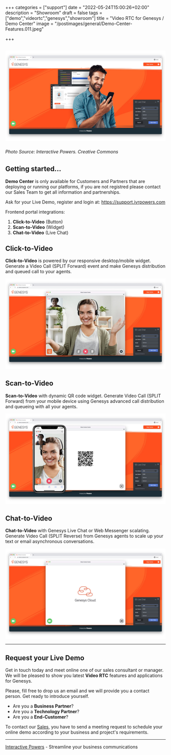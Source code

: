+++
categories = ["support"]
date = "2022-05-24T15:00:26+02:00"
description = "Showroom"
draft = false
tags = ["demo","videortc","genesys","showroom"]
title = "Video RTC for Genesys / Demo Center"
image = "/postimages/general/Demo-Center-Features.011.jpeg"

+++

![Video RTC for Genesys - Demo Center](/postimages/general/Demo-Center-Features.011.jpeg)
------------
###### Photo Source: Interactive Powers. Creative Commons

##	Getting started...

**Demo Center** is only available for Customers and Partners that are deploying or running our platforms, if you are not registred please contact our Sales Team to get all information and partnerships. 

Ask for your Live Demo, register and login at: https://support.ivrpowers.com

Frontend portal integrations:

1. **Click-to-Video** (Button)
2. **Scan-to-Video** (Widget)
3. **Chat-to-Video** (Live Chat)

##	Click-to-Video

**Click-to-Video** is powered by our responsive desktop/mobile widget. Generate a Video Call (SPLIT Forward) event and make Genesys distribution and queued call to your agents.

![Video RTC for Genesys - Click-to-Video](/postimages/general/Demo-Center-Features.012.jpeg)

##	Scan-to-Video

**Scan-to-Video** with dynamic QR code widget. Generate Video Call (SPLIT Forward) from your mobile device using Genesys advanced call distribution and queueing with all your agents.

![Video RTC for Genesys - Scan-to-Video](/postimages/general/Demo-Center-Features.013.jpeg)

##	Chat-to-Video

**Chat-to-Video** with Genesys Live Chat or Web Messenger scalating. Generate Video Call (SPLIT Reverse) from Genesys agents to scale up your text or email asynchronous conversations.

![Video RTC for Genesys - Live Chat](/postimages/general/Demo-Center-Features.014.jpeg)

------------
##	Request your Live Demo

Get in touch today and meet online one of our sales consultant or manager.
We will be pleased to show you latest **Video RTC** features and applications for Genesys. 

Please, fill free to drop us an email and we will provide you a contact person.
Get ready to introduce yourself.

* Are you a **Business Partner**?
* Are you a **Technology Partner**?
* Are you a **End-Customer**?

To contact our [Sales](https://www.ivrpowers.com/about-us/), you have to send a meeting request to schedule your online demo according to your business and project's requirements. 

---
[Interactive Powers](http://www.ivrpowers.com/) - Streamline your business communications

